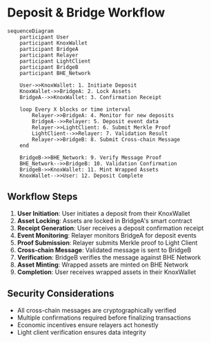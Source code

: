 # Deposit & Bridge Workflow

```mermaid
sequenceDiagram
    participant User
    participant KnoxWallet
    participant BridgeA
    participant Relayer
    participant LightClient
    participant BridgeB
    participant BHE_Network

    User->>KnoxWallet: 1. Initiate Deposit
    KnoxWallet->>BridgeA: 2. Lock Assets
    BridgeA-->>KnoxWallet: 3. Confirmation Receipt
    
    loop Every X blocks or time interval
        Relayer->>BridgeA: 4. Monitor for new deposits
        BridgeA-->>Relayer: 5. Deposit event data
        Relayer->>LightClient: 6. Submit Merkle Proof
        LightClient-->>Relayer: 7. Validation Result
        Relayer->>BridgeB: 8. Submit Cross-chain Message
    end
    
    BridgeB->>BHE_Network: 9. Verify Message Proof
    BHE_Network-->>BridgeB: 10. Validation Confirmation
    BridgeB->>KnoxWallet: 11. Mint Wrapped Assets
    KnoxWallet-->>User: 12. Deposit Complete
```

## Workflow Steps

1. **User Initiation**: User initiates a deposit from their KnoxWallet
2. **Asset Locking**: Assets are locked in BridgeA's smart contract
3. **Receipt Generation**: User receives a deposit confirmation receipt
4. **Event Monitoring**: Relayer monitors BridgeA for deposit events
5. **Proof Submission**: Relayer submits Merkle proof to Light Client
6. **Cross-chain Message**: Validated message is sent to BridgeB
7. **Verification**: BridgeB verifies the message against BHE Network
8. **Asset Minting**: Wrapped assets are minted on BHE Network
9. **Completion**: User receives wrapped assets in their KnoxWallet

## Security Considerations
- All cross-chain messages are cryptographically verified
- Multiple confirmations required before finalizing transactions
- Economic incentives ensure relayers act honestly
- Light client verification ensures data integrity
